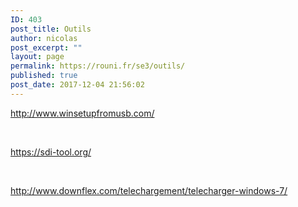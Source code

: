 ```yaml
---
ID: 403
post_title: Outils
author: nicolas
post_excerpt: ""
layout: page
permalink: https://rouni.fr/se3/outils/
published: true
post_date: 2017-12-04 21:56:02
---
```

http://www.winsetupfromusb.com/

&nbsp;

https://sdi-tool.org/

&nbsp;

http://www.downflex.com/telechargement/telecharger-windows-7/

&nbsp;